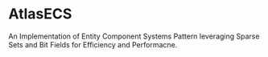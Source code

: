 # AtlasECS
An Implementation of Entity Component Systems Pattern leveraging Sparse Sets and Bit Fields for Efficiency and Performacne.
